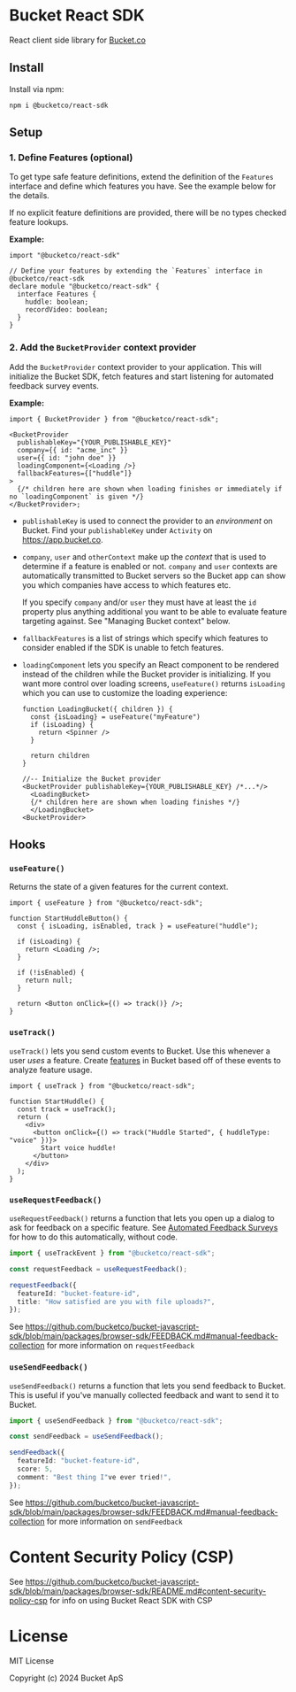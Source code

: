 # Bucket React SDK

React client side library for [Bucket.co](https://bucket.co)

## Install

Install via npm:

```
npm i @bucketco/react-sdk
```

## Setup

### 1. Define Features (optional)

To get type safe feature definitions, extend the definition of the `Features` interface and define which features you have.
See the example below for the details.

If no explicit feature definitions are provided, there will be no types checked feature lookups.

**Example:**

```tsx
import "@bucketco/react-sdk"

// Define your features by extending the `Features` interface in @bucketco/react-sdk
declare module "@bucketco/react-sdk" {
  interface Features {
    huddle: boolean;
    recordVideo: boolean;
  }
}
```

### 2. Add the `BucketProvider` context provider

Add the `BucketProvider` context provider to your application.
This will initialize the Bucket SDK, fetch features and start listening for automated feedback survey events.

**Example:**

```tsx
import { BucketProvider } from "@bucketco/react-sdk";

<BucketProvider
  publishableKey="{YOUR_PUBLISHABLE_KEY}"
  company={{ id: "acme_inc" }}
  user={{ id: "john doe" }}
  loadingComponent={<Loading />}
  fallbackFeatures={["huddle"]}
>
  {/* children here are shown when loading finishes or immediately if no `loadingComponent` is given */}
</BucketProvider>;
```

- `publishableKey` is used to connect the provider to an _environment_ on Bucket. Find your `publishableKey` under `Activity` on https://app.bucket.co.
- `company`, `user` and `otherContext` make up the _context_ that is used to determine if a feature is enabled or not. `company` and `user` contexts are automatically transmitted to Bucket servers so the Bucket app can show you which companies have access to which features etc.

  If you specify `company` and/or `user` they must have at least the `id` property plus anything additional you want to be able to evaluate feature targeting against. See "Managing Bucket context" below.

- `fallbackFeatures` is a list of strings which specify which features to consider enabled if the SDK is unable to fetch features.
- `loadingComponent` lets you specify an React component to be rendered instead of the children while the Bucket provider is initializing. If you want more control over loading screens, `useFeature()` returns `isLoading` which you can use to customize the loading experience:

  ```tsx
  function LoadingBucket({ children }) {
    const {isLoading} = useFeature("myFeature")
    if (isLoading) {
      return <Spinner />
    }

    return children
  }

  //-- Initialize the Bucket provider
  <BucketProvider publishableKey={YOUR_PUBLISHABLE_KEY} /*...*/>
    <LoadingBucket>
    {/* children here are shown when loading finishes */}
    </LoadingBucket>
  <BucketProvider>
  ```

## Hooks

### `useFeature()`

Returns the state of a given features for the current context.

```tsx
import { useFeature } from "@bucketco/react-sdk";

function StartHuddleButton() {
  const { isLoading, isEnabled, track } = useFeature("huddle");

  if (isLoading) {
    return <Loading />;
  }

  if (!isEnabled) {
    return null;
  }

  return <Button onClick={() => track()} />;
}
```

### `useTrack()`

`useTrack()` lets you send custom events to Bucket. Use this whenever a user _uses_ a feature. Create [features](https://docs.bucket.co/introduction/concepts/feature) in Bucket based off of these events to analyze feature usage.

```tsx
import { useTrack } from "@bucketco/react-sdk";

function StartHuddle() {
  const track = useTrack();
  return (
    <div>
      <button onClick={() => track("Huddle Started", { huddleType: "voice" })}>
        Start voice huddle!
      </button>
    </div>
  );
}
```

### `useRequestFeedback()`

`useRequestFeedback()` returns a function that lets you open up a dialog to ask for feedback on a specific feature.
See [Automated Feedback Surveys](https://docs.bucket.co/product-handbook/live-satisfaction) for how to do this automatically, without code.

```ts
import { useTrackEvent } from "@bucketco/react-sdk";

const requestFeedback = useRequestFeedback();

requestFeedback({
  featureId: "bucket-feature-id",
  title: "How satisfied are you with file uploads?",
});
```

See https://github.com/bucketco/bucket-javascript-sdk/blob/main/packages/browser-sdk/FEEDBACK.md#manual-feedback-collection for more information on `requestFeedback`

### `useSendFeedback()`

`useSendFeedback()` returns a function that lets you send feedback to Bucket.
This is useful if you've manually collected feedback and want to send it to Bucket.

```ts
import { useSendFeedback } from "@bucketco/react-sdk";

const sendFeedback = useSendFeedback();

sendFeedback({
  featureId: "bucket-feature-id",
  score: 5,
  comment: "Best thing I"ve ever tried!",
});
```

See https://github.com/bucketco/bucket-javascript-sdk/blob/main/packages/browser-sdk/FEEDBACK.md#manual-feedback-collection for more information on `sendFeedback`

# Content Security Policy (CSP)

See https://github.com/bucketco/bucket-javascript-sdk/blob/main/packages/browser-sdk/README.md#content-security-policy-csp for info on using Bucket React SDK with CSP

# License

MIT License

Copyright (c) 2024 Bucket ApS
